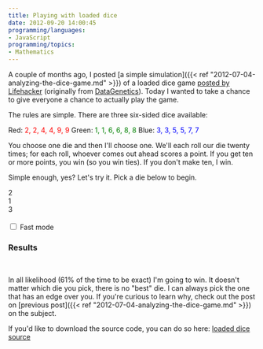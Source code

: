 ```yaml
---
title: Playing with loaded dice
date: 2012-09-20 14:00:45
programming/languages:
- JavaScript
programming/topics:
- Mathematics
---
```

A couple of months ago, I posted [a simple simulation]({{< ref "2012-07-04-analyzing-the-dice-game.md" >}}) of a loaded dice game <a title="How to use math and win free drinks from your friends" href="http://lifehacker.com/5923186/how-to-use-math-and-win-free-drinks-from-your-friends">posted by Lifehacker</a> (originally from <a href="http://www.datagenetics.com/blog/july12012/index.html" title="DataGenetics: Intransitive Dice">DataGenetics</a>). Today I wanted to take a chance to give everyone a chance to actually play the game.

<!--more-->

The rules are simple. There are three six-sided dice available:

Red: <span style="color: red;">2, 2, 4, 4, 9, 9</span>
Green: <span style="color: green;">1, 1, 6, 6, 8, 8</span>
Blue: <span style="color: blue;">3, 3, 5, 5, 7, 7</span>

You choose one die and then I'll choose one. We'll each roll our die twenty times; for each roll, whoever comes out ahead scores a point. If you get ten or more points, you win (so you win ties). If you don't make ten, I win.

Simple enough, yes? Let's try it. Pick a die below to begin.

<div class="dice" id="red">2</div>
<div class="dice" id="green">1</div>
<div class="dice" id="blue">3</div>

<br />
<input type="checkbox" id="fastMode" /> Fast mode
<br />

<h3>Results</h3>
<div id="results"></div>


<br />

In all likelihood (61% of the time to be exact) I'm going to win. It doesn't matter which die you pick, there is no "best" die. I can always pick the one that has an edge over you. If you're curious to learn why, check out the post on [previous post]({{< ref "2012-07-04-analyzing-the-dice-game.md" >}}) on the subject.

If you'd like to download the source code, you can do so here: <a href="https://github.com/jpverkamp/small-projects/blob/master/blog/loaded-dice.js" title="loaded dice source">loaded dice source</a>

<script type="text/javascript">// <![CDATA[
jQuery(function($) {
  var userOverall = 0;
  var compOverall = 0;
  var fastMode = false;

  $(".dice").css("display", "inline-block");  
  $(".dice").css("width", "32px");
  $(".dice").css("height", "32px");
  $(".dice").css("border", "2px solid black");
  $(".dice").css("padding", "8px");
  $(".dice").css("text-align", "center");
  $(".dice").css("font", "24px/32px monospace");
  $(".dice").css("color", "white");

  $("#red").css("background-color", "red");
  $("#green").css("background-color", "green");
  $("#blue").css("background-color", "blue");

  var resultDiv = $("#results");
  resultDiv.css("height", "250px");
  resultDiv.css("overflow", "scroll");

  var redRolls = new Array(2, 4, 9);
  var greenRolls = new Array(1, 6, 8);
  var blueRolls = new Array(3, 5, 7);

  function roll(die) {
    if (die == "red")
      return redRolls[Math.floor(Math.random() * 3)];
    else if (die == "green")
      return greenRolls[Math.floor(Math.random() * 3)];
    else
      return blueRolls[Math.floor(Math.random() * 3)];
  }

  function animateDice(userDie, compDie, userScore, compScore, round, frame) {
    if (frame == 1)
      resultDiv.append("**Round " + round + "**<br />");

    if ((fastMode && frame >= 2) || frame >= 20) {
      var userRoll = parseInt($("#" + userDie).text());
      var compRoll = parseInt($("#" + compDie).text());

      if (userRoll > compRoll) userScore += 1;
      else compScore += 1

      resultDiv.append(
        "You rolled <span style='color: " + userDie + ";'>" + userRoll + "</span> and " +
        "I rolled <span style='color: " + compDie + ";'>" + compRoll + "</span>.<br />" +
        "The current score is " + userScore + " to " + compScore + "; " + (userScore >= compScore ? "you're" : "I'm") + " winning.<br /><br />"
      );
      resultDiv.scrollTop(resultDiv[0].scrollHeight);

      if (round == 20) {
        if (userScore >= compScore) {
          resultDiv.append("**You win!**<br /><br />");
          userOverall += 1;
        } else {
          resultDiv.append("**I win!**<br /><br />");
          compOverall += 1;
        }
        resultDiv.append(
          "**So far, you've won " + userOverall + " game" + (userOverall == 1 ? "" : "s") + " and " +
          "I've won " + compOverall + ".**<br />"
        );
        resultDiv.scrollTop(resultDiv[0].scrollHeight);
        $(".dice").click(playGame);
      } else {
        fastMode = $("#fastMode").is(':checked');
        setTimeout(function() { animateDice(userDie, compDie, userScore, compScore, round + 1, 1); }, (fastMode ? 0 : 250));

      }
    } else {
      $("#" + userDie).text(roll(userDie));
      $("#" + compDie).text(roll(compDie));

      setTimeout(function() { animateDice(userDie, compDie, userScore, compScore, round, frame + 1); }, (fastMode ? 0 : 50));
    }
  }

  function playGame(b) {
    $(".dice").unbind("click");
    resultDiv.empty();
    fastMode = $("#fastMode").is(':checked');

    var userPick = b.target.id;
    var compPick;
    if (userPick == "red") compPick = "blue";
    else if (userPick == "green") compPick = "red";
    else compPick = "green";

    resultDiv.append("You picked the <span style='color: " + userPick + ";'>" + userPick + "</span> die.<br />");
    resultDiv.append("I picked the <span style='color: " + compPick + ";'>" + compPick + "</span> die.<br /><br />");

    animateDice(userPick, compPick, 0, 0, 1, 1);
  };

  $(".dice").click(playGame);
});
// ]]></script>
